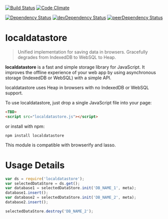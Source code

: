 [![Build Status](https://travis-ci.org/pranavjha/ClientDataStore.svg)](https://travis-ci.org/pranavjha/ClientDataStore)
[![Code Climate](https://codeclimate.com/github/pranavjha/ClientDataStore/badges/gpa.svg)](https://codeclimate.com/github/pranavjha/ClientDataStore)

[![Dependency Status](https://david-dm.org/pranavjha/ClientDataStore.svg)](https://david-dm.org/pranavjha/ClientDataStore)
[![devDependency Status](https://david-dm.org/pranavjha/ClientDataStore/dev-status.svg)](https://david-dm.org/pranavjha/ClientDataStore#info=devDependencies)
[![peerDependency Status](https://david-dm.org/pranavjha/ClientDataStore/peer-status.svg)](https://david-dm.org/pranavjha/ClientDataStore#info=peerDependencies)


# localdatastore

> Unified implementation for saving data in browsers. Gracefully degrades from IndexedDB to WebSQL to Heap.

**localdatastore** is a fast and simple storage library for JavaScript. It improves the offline experience of your web app by using asynchronous storage (IndexedDB or WebSQL) with a simple API.

localdatastore uses Heap in browsers with no IndexedDB or WebSQL support.

To use localdatastore, just drop a single JavaScript file into your page:

``` html
<TBD>
<script src="localdatastore.js"></script>
```

or install with npm:

``` shell
npm install localdatastore
```

This module is compatible with browserify and lasso.

# Usage Details

``` javascript
var ds = require('localdatastore');
var selectedDataStore = ds.get();
var database1 = selectedDataStore.init('DB_NAME_1', meta);
database1.insert();
var database2 = selectedDataStore.init('DB_NAME_2', meta);
database2.insert();

selectedDataStore.destroy('DB_NAME_2');

```
